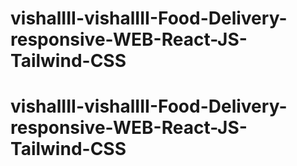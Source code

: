 # vishalIII-vishalIII-Food-Delivery-responsive-WEB-React-JS-Tailwind-CSS
# vishalIII-vishalIII-Food-Delivery-responsive-WEB-React-JS-Tailwind-CSS
